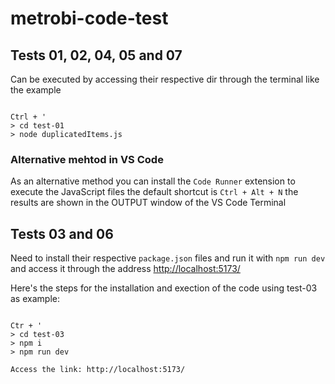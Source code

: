 # metrobi-code-test

## Tests 01, 02, 04, 05 and 07 

Can be executed by accessing their respective dir through the terminal like the example

```

Ctrl + '
> cd test-01
> node duplicatedItems.js

```

### Alternative mehtod in VS Code

As an alternative method you can install the `Code Runner` extension to execute the JavaScript files 
the default shortcut is `Ctrl + Alt + N` the results are shown in the OUTPUT window of the VS Code Terminal

## Tests 03 and 06 

Need to install their respective `package.json` files and run it with `npm run dev` and access it through 
the address [http://localhost:5173/](http://localhost:5173/)

Here's the steps for the installation and exection of the code using test-03 as example:

```

Ctr + '
> cd test-03
> npm i
> npm run dev

Access the link: http://localhost:5173/

```

